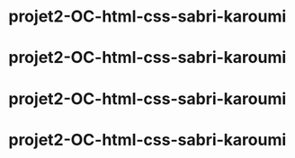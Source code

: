 # projet2-OC-html-css-sabri-karoumi
# projet2-OC-html-css-sabri-karoumi
# projet2-OC-html-css-sabri-karoumi
# projet2-OC-html-css-sabri-karoumi
